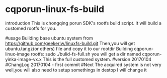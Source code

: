 # cqporun-linux-fs-build
introduction
    This is chongqing porun SDK's rootfs build script.
    It will build a customed rootfs for you.

#usage
	Building base ubuntu system  from https://github.com/geekerlw/linuxfs-build.git
	Then,you will get ubuntu.tar.gz(or others) file and copy it to our rootdir
	Building cqporun-linux-image rootfs:
	sudo ./bulid-fs-full.sh
	you will get a dir named cqporun-yinka-image-vx.x
	This is the full customed system.
#version
    20170104
#ChangLog
    20170104 - first commit
#Next
    The acquired system is not very well,you will also need to setup somethings in destop
    I will change it
    
    
